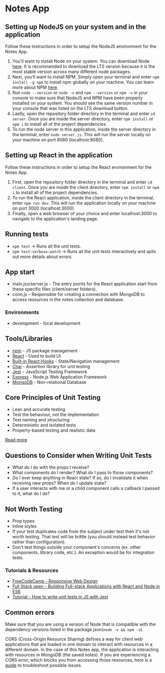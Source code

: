 # Notes App

## Setting up NodeJS on your system and in the application

Follow these instructions in order to setup the NodeJS environment for the Notes App.

1. You'll want to install Node on your system. You can download Node [here](https://nodejs.org/en). It is recommended to download the LTS version because it is the most stable version across many different node packages.
2. Next, you'll want to install NPM. Simply open your terminal and enter `npm install -g npm` to install npm globally on your machine. You can learn more about NPM [here](https://docs.npmjs.com/about-npm).
3. Run `node --version` or `node -v` and `npm --version` or `npm -v` in your console to make sure that NodeJS and NPM have been properly installed on your system. You should see the same version number in your console that was listed on the LTS download button.
4. Lastly, open the repository folder directory in the terminal and enter `cd server`. Once you are inside the server directory, enter `npm install` or `npm i` to install all of the project dependencies.
5. To run the node server in this application, inside the server directory in  the terminal, enter `node server.js`. This will run the server locally on your machine on port 8080 (localhost:8080).

## Setting up React in the application

Follow these instructions in order to setup the React environment for the Notes App.

1. First, open the repository folder directory in the terminal and enter `cd client`. Once you are inside the client directory, enter `npm install` or `npm i` to install all of the project dependencies.
2. To run the React application, inside the client directory in the terminal, enter `npm run dev`. This will run the application locally on your machine on port 3000 (localhost:3000).
3. Finally, open a web browser of your choice and enter localhost:3000 to navigate to the application's landing page.

## Running tests

* `npm test` -> Runs all the unit tests.
* `npm test:verbose:watch` -> Runs all the unit tests interactively and spits out more details about errors.

## App start

* main.jsx/server.js - The entry points for the React application start from these specific files (client/server folders).
* conn.js – Responsible for creating a connection with MongoDB to access resources in the notes collection and database.

### Environments

* development - local development

## Tools/Libraries

* [npm](https://www.npmjs.com/) - JS package management
* [React](https://reactjs.org/) - Used to build UI
* [Built-in React Hooks](https://react.dev/reference/react/hooks) - State/Navigation management
* [Chai](https://www.chaijs.com/) - Assertion library for unit testing
* [Jest](https://jestjs.io/) - JavaScript Testing Framework
* [Express](https://expressjs.com/) - Node.js Web Application Framework
* [MongoDB](https://www.mongodb.com/) - Non-relational Database

## Core Principles of Unit Testing

* Lean and accurate testing
* Test the behaviour, not the implementation
* Test naming and structuring
* Deterministic and isolated tests
* Property-based testing and realistic data

[Read more](https://dev.to/one-beyond/the-5-principles-of-unit-testing-1p5f)

## Questions to Consider when Writing Unit Tests

* What do I do with the props I receive?
* What components do I render? What do I pass to those components?
* Do I ever keep anything in React state? If so, do I invalidate it when receiving new props? When do I update state?
* If a user interacts with me or a child component calls a callback I passed to it, what do I do?

## Not Worth Testing

* Prop types
* Inline styles
* If your test duplicates code from the subject under test then it's not worth testing. That test will be brittle (you should instead test behavior rather than configuration).
* Don't test things outside your component's concerns (ex. other components, library code, etc.). An exception would be for integration tests.

### Tutorials & Resources

* [FreeCodeCamp - Responsive Web Design](https://www.freecodecamp.org/learn/2022/responsive-web-design/)
* [Full Stack open - Building Full-stack Applications with React and Node in ES6](https://fullstackopen.com/en/#course-contents)
* [Tutorial - How to write unit tests in JS with Jest](https://dev.to/dstrekelj/how-to-write-unit-tests-in-javascript-with-jest-2e83)

## Common errors

Make sure that you are using a version of Node that is compatible with the dependency versions listed in the package.json(`node -v && npm -v`).

CORS (Cross-Origin Resource Sharing) defines a way for client web applications that are loaded in one domain to interact with resources in a different domain. In the case of this Notes app, the application is interacting with resources in MongoDB (the saved notes). If you are experiencing a CORS error, which blocks you from accessing those resources, here is a [guide](https://medium.com/@dtkatz/3-ways-to-fix-the-cors-error-and-how-access-control-allow-origin-works-d97d55946d9) to troubleshoot possible issues.